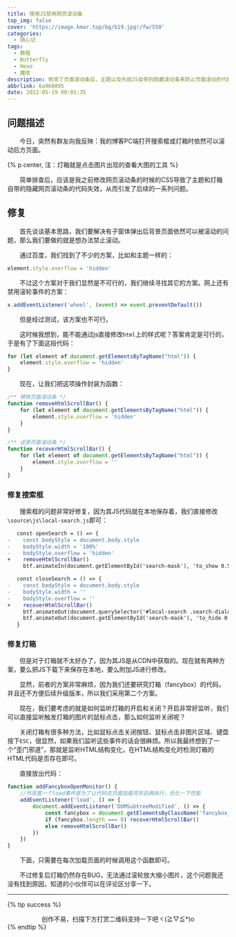 ```yaml
---
title: 使用JS禁用网页滚动条
top_img: false
cover: 'https://image.kmar.top/bg/b19.jpg!/fw/550'
categories:
  - 随心记
tags:
  - 教程
  - Butterfly
  - Hexo
  - 魔改
description: 修改了页面滚动条后，主题以及外部JS自带的隐藏滚动条来防止页面滚动的代码失效了，最终通过JS修复了这一问题。
abbrlink: 6a968095
date: 2022-05-19 00:01:35
---
```


## 问题描述

&emsp;&emsp;今日，突然有群友向我反映：我的博客PC端打开搜索框或灯箱时依然可以滚动后方页面。

{% p center, 注：灯箱就是点击图片出现的查看大图的工具 %}

&emsp;&emsp;简单排查后，应该是我之前修改网页滚动条的时候的CSS导致了主题和灯箱自带的隐藏网页滚动条的代码失效，从而引发了后续的一系列问题。

## 修复

&emsp;&emsp;首先谈谈基本思路，我们要解决有子窗体弹出后背景页面依然可以被滚动的问题，那么我们要做的就是想办法禁止滚动。

&emsp;&emsp;通过百度，我们找到了不少的方案，比如和主题一样的：

```javascript
element.style.overflow = 'hidden'
```

&emsp;&emsp;不过这个方案对于我们显然是不可行的，我们继续寻找其它的方案。网上还有禁用滚轮事件的方案：

```javascript
x.addEventListener('wheel', (event) => event.preventDefault())
```

&emsp;&emsp;但是经过测试，该方案也不可行。

&emsp;&emsp;这时候我想到，能不能通过js直接修改`html`上的样式呢？答案肯定是可行的，于是有了下面这段代码：

```javascript
for (let element of document.getElementsByTagName("html")) {
    element.style.overflow = 'hidden'
}
```

&emsp;&emsp;现在，让我们把这项操作封装为函数：

```javascript
/** 移除页面滚动条 */
function removeHtmlScrollBar() {
    for (let element of document.getElementsByTagName("html")) {
        element.style.overflow = 'hidden'
    }
}

/** 还原页面滚动条 */
function recoverHtmlScrollBar() {
    for (let element of document.getElementsByTagName("html")) {
        element.style.overflow = ''
    }
}
```

### 修复搜索框

&emsp;&emsp;搜索框的问题非常好修复，因为其JS代码就在本地保存着，我们直接修改`\source\js\local-search.js`即可：

```diff
   const openSearch = () => {
-    const bodyStyle = document.body.style
-    bodyStyle.width = '100%'
-    bodyStyle.overflow = 'hidden'
+    removeHtmlScrollBar()
     btf.animateIn(document.getElementById('search-mask'), 'to_show 0.5s')
```

```diff
   const closeSearch = () => {
-    const bodyStyle = document.body.style
-    bodyStyle.width = ''
-    bodyStyle.overflow = ''
+    recoverHtmlScrollBar()
     btf.animateOut(document.querySelector('#local-search .search-dialog'), 'search_close .5s')
     btf.animateOut(document.getElementById('search-mask'), 'to_hide 0.5s')
   }
```

### 修复灯箱

&emsp;&emsp;但是对于灯箱就不太好办了，因为其JS是从CDN中获取的。现在就有两种方案，要么把JS下载下来保存在本地，要么附加JS进行修改。

&emsp;&emsp;显然，前者的方案非常麻烦，因为我们还要研究灯箱（fancybox）的代码，并且还不方便后续升级版本，所以我们采用第二个方案。

&emsp;&emsp;现在，我们要考虑的就是如何监听灯箱的开启和关闭？开启非常好监听，我们可以直接监听触发灯箱的图片的鼠标点击，那么如何监听关闭呢？

&emsp;&emsp;关闭灯箱有很多种方法，比如鼠标点击关闭按钮、鼠标点击非图片区域、键盘按下`ESC`，很显然，如果我们监听这些事件的话会很麻烦。所以我最终想到了一个“歪门邪道”，那就是监听HTML结构变化，在HTML结构变化时检测灯箱的HTML代码是否存在即可。

&emsp;&emsp;直接放出代码：

```javascript
function addFancyboxOpenMonitor() {
    //外层套一个load事件是为了让代码在页面加载完毕后再执行，优化一下性能
    addEventListener('load', () => {
        document.addEventListener('DOMSubtreeModified', () => {
            const fancybox = document.getElementsByClassName('fancybox__container is-animated')
            if (fancybox.length === 0) recoverHtmlScrollBar()
            else removeHtmlScrollBar()
        })
    })
}
```

&emsp;&emsp;下面，只需要在每次加载页面的时候调用这个函数即可。

&emsp;&emsp;不过修复后灯箱仍然存在BUG，无法通过滚轮放大缩小图片，这个问题我还没有找到原因，知道的小伙伴可以在评论区分享一下。

---

{% tip success %}<div class="text" style=" text-align:center;">创作不易，扫描下方打赏二维码支持一下吧ヾ(≧▽≦*)o</div>{% endtip %}